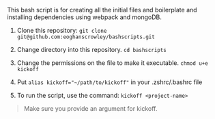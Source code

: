 This bash script is for creating all the initial files and boilerplate and installing dependencies using webpack and mongoDB. 

1. Clone this repository:
`git clone git@github.com:eoghanscrowley/bashscripts.git`

2. Change directory into this repository. 
`cd bashscripts`

3. Change the permissions on the file to make it executable. 
`chmod u+e kickoff`

4. Put `alias kickoff="~/path/to/kickoff"` in your .zshrc/.bashrc file

5. To run the script, use the command: 
`kickoff <project-name>` 

> Make sure you provide an argument for kickoff. 
